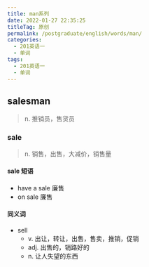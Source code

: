 ```yaml
---
title: man系列
date: 2022-01-27 22:35:25
titleTag: 原创
permalink: /postgraduate/english/words/man/
categories:
  - 201英语一
  - 单词
tags:
  - 201英语一
  - 单词
---
```

## salesman
> n. 推销员，售货员
### sale
> n. 销售，出售，大减价，销售量
#### sale 短语
* have a sale 廉售
* on sale 廉售
#### 同义词
* sell
  * v. 出让，转让，出售，售卖，推销，促销
  * adj. 出售的，销路好的
  * n. 让人失望的东西 